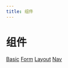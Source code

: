 ```yaml
---
title: 组件
---
```


# 组件

[Basic](./basic.md)
[Form](./form.md)
[Layout](./layout.md)
[Nav](./Nav.md)

